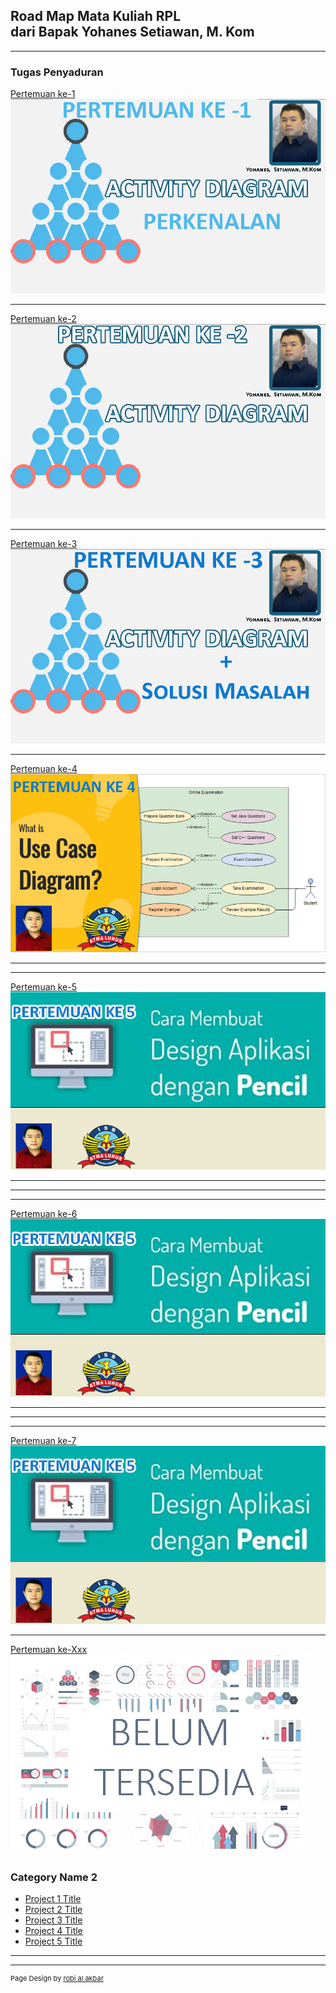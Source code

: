 ## Road Map Mata Kuliah RPL <br>dari Bapak Yohanes Setiawan, M. Kom

---

### Tugas Penyaduran

[Pertemuan ke-1](/sample_page_1)
<a href="/sample_page_1">
<img src="images/dummy_thumbnail_1.jpg?raw=true"/></a>

---
[Pertemuan ke-2](/sample_page_2)     <!--(/pdf/sample_presentation.pdf) -->
<a href="/sample_page_2">
<img src="images/dummy_thumbnail_2.jpg?raw=true"/></a>

---
[Pertemuan ke-3](/sample_page_3)   <!-- (http://example.com/) -->
<a href="/sample_page_3">
<img src="images/dummy_thumbnail_3.jpg?raw=true"/></a>

---
[Pertemuan ke-4](/sample_page_4)     <!--(/pdf/sample_presentation.pdf) -->
<a href="/sample_page_4">
<img src="images/dummy_thumbnail_4.jpg?raw=true"/></a>

---
---

[Pertemuan ke-5](sample_page_5">)   <!-- (http://example.com/) -->
<a href="/sample_page_5">
<img src="images/dummy_thumbnail_5.jpg?raw=true"/>

---
  ---
---

[Pertemuan ke-6](sample_page_6">)   <!-- (http://example.com/) -->
<a href="/sample_page_6">
<img src="images/dummy_thumbnail_5.jpg?raw=true"/>

---
  ---
---

[Pertemuan ke-7](sample_page_7">)   <!-- (http://example.com/) -->
<a href="/sample_page_7">
<img src="images/dummy_thumbnail_5.jpg?raw=true"/>

---

[Pertemuan ke-Xxx](#)
<img src="images/dummy_thumbnail.jpg?raw=true"/>
### Category Name 2

- [Project 1 Title](http://example.com/)
- [Project 2 Title](http://example.com/)
- [Project 3 Title](http://example.com/)
- [Project 4 Title](http://example.com/)
- [Project 5 Title](http://example.com/)

---




---
<p style="font-size:11px">Page Design by <a href="https://robialakbar.com">robi al akbar</a></p>
<!-- Remove above link if you don't want to attibute -->
